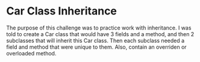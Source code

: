 # Car Class Inheritance
The purpose of this challenge was to practice work with inheritance.
I was told to create a Car class that would have 3 fields and a method, and then 2 subclasses that will inherit this Car class.
Then each subclass needed a field and method that were unique to them. Also, contain an overriden or overloaded method.
